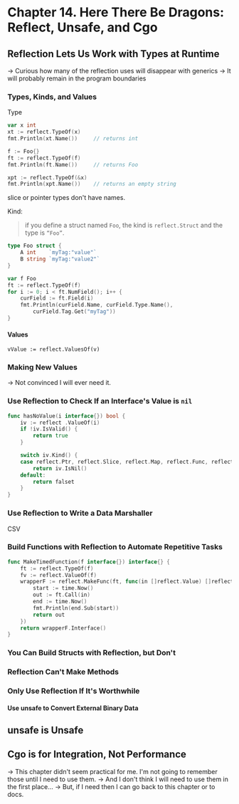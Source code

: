 # Chapter 14. Here There Be Dragons: Reflect, Unsafe, and Cgo

## Reflection Lets Us Work with Types at Runtime

-> Curious how many of the reflection uses will disappear with generics
-> It will probably remain in the program boundaries

### Types, Kinds, and Values

Type

```go
var x int
xt := reflect.TypeOf(x)
fmt.Println(xt.Name())     // returns int

f := Foo{}
ft := reflect.TypeOf(f)
fmt.Println(ft.Name())     // returns Foo

xpt := reflect.TypeOf(&x)
fmt.Println(xpt.Name())    // returns an empty string
```

slice or pointer types don't have names.

Kind:
> if you define a struct named `Foo`, the kind is `reflect.Struct` and the type is `“Foo”`.

```go
type Foo struct {
    A int    `myTag:"value"`
    B string `myTag:"value2"`
}

var f Foo
ft := reflect.TypeOf(f)
for i := 0; i < ft.NumField(); i++ {
    curField := ft.Field(i)
    fmt.Println(curField.Name, curField.Type.Name(),
        curField.Tag.Get("myTag"))
}
```

#### Values

`vValue := reflect.ValuesOf(v)`

### Making New Values

-> Not convinced I will ever need it.


### Use Reflection to Check If an Interface's Value is `nil`

```go
func hasNoValue(i interface{}) bool {
    iv := reflect .ValueOf(i)
    if !iv.IsValid() {
        return true
    }

    switch iv.Kind() {
    case reflect.Ptr, reflect.Slice, reflect.Map, reflect.Func, reflect.Interface:
        return iv.IsNil()
    default:
        return falset
    }
}
```

### Use Reflection to Write a Data Marshaller

CSV 

### Build Functions with Reflection to Automate Repetitive Tasks

```go
func MakeTimedFunction(f interface{}) interface{} {
    ft := reflect.TypeOf(f)
    fv := reflect.ValueOf(f)
    wrapperF := reflect.MakeFunc(ft, func(in []reflect.Value) []reflect.Value {
        start := time.Now()
        out := ft.Call(in)
        end := time.Now()
        fmt.Println(end.Sub(start))
        return out
    })
    return wrapperF.Interface()
}
```

### You Can Build Structs with Reflection, but Don't

### Reflection Can't Make Methods

### Only Use Reflection If It's Worthwhile

#### Use unsafe to Convert External Binary Data



## unsafe is Unsafe

## Cgo is for Integration, Not Performance


-> This chapter didn't seem practical for me. I'm not going to remember those until I need to use them. 
-> And I don't think I will need to use them in the first place...
-> But, if I need then I can go back to this chapter or to docs. 

